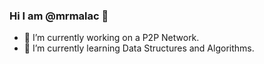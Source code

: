 ### Hi I am @mrmalac 👋

- 🔭 I’m currently working on a P2P Network.
- 🌱 I’m currently learning Data Structures and Algorithms.

<!--
**mrmalac/mrmalac** is a ✨ _special_ ✨ repository because its `README.md` (this file) appears on your GitHub profile.


